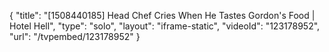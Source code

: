 {
    "title": "[1508440185] Head Chef Cries When He Tastes Gordon's Food | Hotel Hell",
    "type": "solo",
    "layout": "iframe-static",
    "videoId": "123178952",
    "url": "\/tvpembed\/123178952"
}